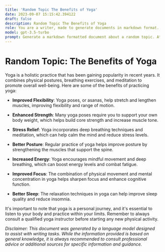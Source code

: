 ```yaml
---
title: 'Random Topic The Benefits of Yoga'
date: 2023-09-07 15:15:42.394122
draft: false
description: Random Topic The Benefits of Yoga
role: You are a writer, made to generate documents in markdown format. It is very important that all of the documents you generate are in valid markdown format.
model: gpt-3.5-turbo
prompt: Generate a markdown formatted document about a random topic. At the bottom, include a disclaimer explaining that the document was generated by you. The first line of the document should be the title. Make sure that the entire document is in proper markdown format, using a mix of various tags to make the document visually appealing.
---
```


# Random Topic: The Benefits of Yoga

Yoga is a holistic practice that has been gaining popularity in recent years. It combines physical postures, breathing exercises, and meditation to promote overall well-being. Here are some of the benefits of practicing yoga:

- **Improved Flexibility**: Yoga poses, or asanas, help stretch and lengthen muscles, improving flexibility and range of motion.

- **Enhanced Strength**: Many yoga poses require you to support your own body weight, which helps build core strength and increase muscle tone.

- **Stress Relief**: Yoga incorporates deep breathing techniques and meditation, which can help calm the mind and reduce stress levels.

- **Better Posture**: Regular practice of yoga helps improve posture by strengthening the muscles that support the spine.

- **Increased Energy**: Yoga encourages mindful movement and deep breathing, which can boost energy levels and combat fatigue.

- **Improved Focus**: The combination of physical movement and mental concentration in yoga helps sharpen focus and enhance cognitive function.

- **Better Sleep**: The relaxation techniques in yoga can help improve sleep quality and reduce insomnia.

It's important to note that yoga is a personal journey, and it's essential to listen to your body and practice within your limits. Remember to always consult a qualified yoga instructor before starting any new physical activity.

*Disclaimer: This document was generated by a language model designed to assist with writing tasks. While the information provided is based on general knowledge, it is always recommended to consult professional advice or additional sources for specific information and guidance.*